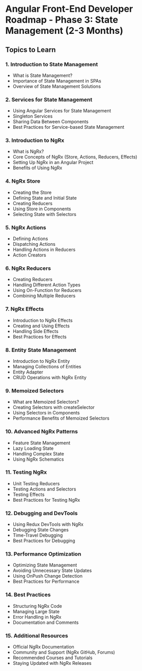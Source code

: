 # Angular Front-End Developer Roadmap - Phase 3: State Management (2-3 Months)

## Topics to Learn

### 1. Introduction to State Management
- What is State Management?
- Importance of State Management in SPAs
- Overview of State Management Solutions

### 2. Services for State Management
- Using Angular Services for State Management
- Singleton Services
- Sharing Data Between Components
- Best Practices for Service-based State Management

### 3. Introduction to NgRx
- What is NgRx?
- Core Concepts of NgRx (Store, Actions, Reducers, Effects)
- Setting Up NgRx in an Angular Project
- Benefits of Using NgRx

### 4. NgRx Store
- Creating the Store
- Defining State and Initial State
- Creating Reducers
- Using Store in Components
- Selecting State with Selectors

### 5. NgRx Actions
- Defining Actions
- Dispatching Actions
- Handling Actions in Reducers
- Action Creators

### 6. NgRx Reducers
- Creating Reducers
- Handling Different Action Types
- Using On-Function for Reducers
- Combining Multiple Reducers

### 7. NgRx Effects
- Introduction to NgRx Effects
- Creating and Using Effects
- Handling Side Effects
- Best Practices for Effects

### 8. Entity State Management
- Introduction to NgRx Entity
- Managing Collections of Entities
- Entity Adapter
- CRUD Operations with NgRx Entity

### 9. Memoized Selectors
- What are Memoized Selectors?
- Creating Selectors with createSelector
- Using Selectors in Components
- Performance Benefits of Memoized Selectors

### 10. Advanced NgRx Patterns
- Feature State Management
- Lazy Loading State
- Handling Complex State
- Using NgRx Schematics

### 11. Testing NgRx
- Unit Testing Reducers
- Testing Actions and Selectors
- Testing Effects
- Best Practices for Testing NgRx

### 12. Debugging and DevTools
- Using Redux DevTools with NgRx
- Debugging State Changes
- Time-Travel Debugging
- Best Practices for Debugging

### 13. Performance Optimization
- Optimizing State Management
- Avoiding Unnecessary State Updates
- Using OnPush Change Detection
- Best Practices for Performance

### 14. Best Practices
- Structuring NgRx Code
- Managing Large State
- Error Handling in NgRx
- Documentation and Comments

### 15. Additional Resources
- Official NgRx Documentation
- Community and Support (NgRx GitHub, Forums)
- Recommended Courses and Tutorials
- Staying Updated with NgRx Releases

